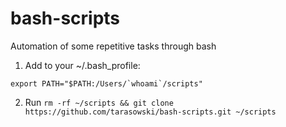 # bash-scripts
Automation of some repetitive tasks through bash

1. Add to your ~/.bash_profile: 
```
export PATH="$PATH:/Users/`whoami`/scripts"
```
2. Run `rm -rf ~/scripts && git clone https://github.com/tarasowski/bash-scripts.git ~/scripts` 

